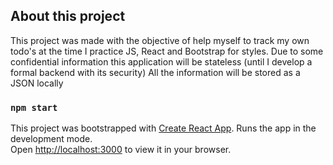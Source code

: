 ## About this project
This project was made with the objective of help myself to track my own todo's at the time I practice JS, React and Bootstrap for styles.
Due to some confidential information this application will be stateless (until I develop a formal backend with its security)
All the information will be stored as a JSON locally

### `npm start`
This project was bootstrapped with [Create React App](https://github.com/facebook/create-react-app).
Runs the app in the development mode.\
Open [http://localhost:3000](http://localhost:3000) to view it in your browser.


